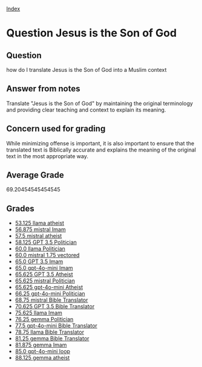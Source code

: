 
[Index](../../index.md)
# Question Jesus is the Son of God
## Question
how do I translate Jesus is the Son of God into a Muslim context

## Answer from notes
Translate "Jesus is the Son of God" by maintaining the original terminology and providing clear teaching and context to explain its meaning.

## Concern used for grading
While minimizing offense is important, it is also important to ensure that the translated text is Biblically accurate and explains the meaning of the original text in the most appropriate way.

## Average Grade
69.20454545454545

## Grades
 * [53.125 llama atheist](../answers/llama_atheist/Jesus_is_the_Son_of_God.md)
 * [56.875 mistral Imam](../answers/mistral_Imam/Jesus_is_the_Son_of_God.md)
 * [57.5 mistral atheist](../answers/mistral_atheist/Jesus_is_the_Son_of_God.md)
 * [58.125 GPT 3.5 Politician](../answers/GPT_3.5_Politician/Jesus_is_the_Son_of_God.md)
 * [60.0 llama Politician](../answers/llama_Politician/Jesus_is_the_Son_of_God.md)
 * [60.0 mistral 1.75 vectored](../answers/mistral_1.75_vectored/Jesus_is_the_Son_of_God.md)
 * [65.0 GPT 3.5 Imam](../answers/GPT_3.5_Imam/Jesus_is_the_Son_of_God.md)
 * [65.0 gpt-4o-mini Imam](../answers/gpt-4o-mini_Imam/Jesus_is_the_Son_of_God.md)
 * [65.625 GPT 3.5 Atheist](../answers/GPT_3.5_Atheist/Jesus_is_the_Son_of_God.md)
 * [65.625 mistral Politician](../answers/mistral_Politician/Jesus_is_the_Son_of_God.md)
 * [65.625 gpt-4o-mini Atheist](../answers/gpt-4o-mini_Atheist/Jesus_is_the_Son_of_God.md)
 * [66.25 gpt-4o-mini Politician](../answers/gpt-4o-mini_Politician/Jesus_is_the_Son_of_God.md)
 * [68.75 mistral Bible Translator](../answers/mistral_Bible_Translator/Jesus_is_the_Son_of_God.md)
 * [70.625 GPT 3.5 Bible Translator](../answers/GPT_3.5_Bible_Translator/Jesus_is_the_Son_of_God.md)
 * [75.625 llama Imam](../answers/llama_Imam/Jesus_is_the_Son_of_God.md)
 * [76.25 gemma Politician](../answers/gemma_Politician/Jesus_is_the_Son_of_God.md)
 * [77.5 gpt-4o-mini Bible Translator](../answers/gpt-4o-mini_Bible_Translator/Jesus_is_the_Son_of_God.md)
 * [78.75 llama Bible Translator](../answers/llama_Bible_Translator/Jesus_is_the_Son_of_God.md)
 * [81.25 gemma Bible Translator](../answers/gemma_Bible_Translator/Jesus_is_the_Son_of_God.md)
 * [81.875 gemma Imam](../answers/gemma_Imam/Jesus_is_the_Son_of_God.md)
 * [85.0 gpt-4o-mini loop](../answers/gpt-4o-mini_loop/Jesus_is_the_Son_of_God.md)
 * [88.125 gemma atheist](../answers/gemma_atheist/Jesus_is_the_Son_of_God.md)
